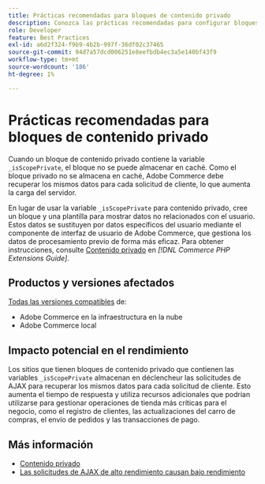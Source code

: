 ```yaml
---
title: Prácticas recomendadas para bloques de contenido privado
description: Conozca las prácticas recomendadas para configurar bloques de contenido privado a fin de optimizar el rendimiento de la tienda.
role: Developer
feature: Best Practices
exl-id: a6d2f324-f9b9-4b2b-997f-36df02c37465
source-git-commit: 94d7a57dcd006251e8eefbdb4ec3a5e140bf43f9
workflow-type: tm+mt
source-wordcount: '186'
ht-degree: 1%

---
```


# Prácticas recomendadas para bloques de contenido privado

Cuando un bloque de contenido privado contiene la variable `_isScopePrivate`, el bloque no se puede almacenar en caché. Como el bloque privado no se almacena en caché, Adobe Commerce debe recuperar los mismos datos para cada solicitud de cliente, lo que aumenta la carga del servidor.

En lugar de usar la variable `_isScopePrivate` para contenido privado, cree un bloque y una plantilla para mostrar datos no relacionados con el usuario. Estos datos se sustituyen por datos específicos del usuario mediante el componente de interfaz de usuario de Adobe Commerce, que gestiona los datos de procesamiento previo de forma más eficaz. Para obtener instrucciones, consulte [Contenido privado](https://developer.adobe.com/commerce/php/development/cache/page/private-content/) en _[!DNL Commerce PHP Extensions Guide]_.

## Productos y versiones afectados

[Todas las versiones compatibles](../../../release/versions.md) de:

- Adobe Commerce en la infraestructura en la nube
- Adobe Commerce local

## Impacto potencial en el rendimiento

Los sitios que tienen bloques de contenido privado que contienen las variables `_isScopePrivate` almacenan en déclencheur las solicitudes de AJAX para recuperar los mismos datos para cada solicitud de cliente. Esto aumenta el tiempo de respuesta y utiliza recursos adicionales que podrían utilizarse para gestionar operaciones de tienda más críticas para el negocio, como el registro de clientes, las actualizaciones del carro de compras, el envío de pedidos y las transacciones de pago.

## Más información

- [Contenido privado](../../../performance/configuration.md#client-side-optimization-settings)
- [Las solicitudes de AJAX de alto rendimiento causan bajo rendimiento](https://experienceleague.adobe.com/docs/commerce-knowledge-base/kb/troubleshooting/miscellaneous/high-throughput-ajax-requests-cause-poor-performance.html?lang=es)
